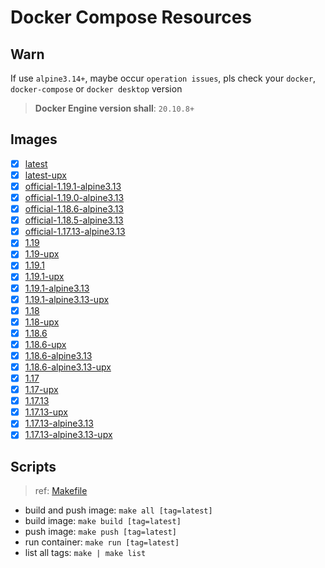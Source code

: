 # Docker Compose Resources

## Warn

If use `alpine3.14+`, maybe occur `operation issues`, pls check your `docker`, `docker-compose` or `docker desktop` version

>**Docker Engine version shall**: `20.10.8+`

## Images

- [x] [latest](./latest/Dockerfile)
- [x] [latest-upx](./latest-upx/Dockerfile)
- [x] [official-1.19.1-alpine3.13](./official-1.19.1-alpine3.13/Dockerfile)
- [x] [official-1.19.0-alpine3.13](./official-1.19.0-alpine3.13/Dockerfile)
- [x] [official-1.18.6-alpine3.13](./official-1.18.6-alpine3.13/Dockerfile)
- [x] [official-1.18.5-alpine3.13](./official-1.18.5-alpine3.13/Dockerfile)
- [x] [official-1.17.13-alpine3.13](./official-1.17.13-alpine3.13/Dockerfile)
- [x] [1.19](./1.19/Dockerfile)
- [x] [1.19-upx](./1.19-upx/Dockerfile)
- [x] [1.19.1](./1.19.1/Dockerfile)
- [x] [1.19.1-upx](./1.19.1-upx/Dockerfile)
- [x] [1.19.1-alpine3.13](./1.19.1-alpine3.13/Dockerfile)
- [x] [1.19.1-alpine3.13-upx](./1.19.1-alpine3.13-upx/Dockerfile)
- [x] [1.18](./1.18/Dockerfile)
- [x] [1.18-upx](./1.18-upx/Dockerfile)
- [x] [1.18.6](./1.18.6/Dockerfile)
- [x] [1.18.6-upx](./1.18.6-upx/Dockerfile)
- [x] [1.18.6-alpine3.13](./1.18.6-alpine3.13/Dockerfile)
- [x] [1.18.6-alpine3.13-upx](./1.18.6-alpine3.13-upx/Dockerfile)
- [x] [1.17](./1.17/Dockerfile)
- [x] [1.17-upx](./1.17-upx/Dockerfile)
- [x] [1.17.13](./1.17.13/Dockerfile)
- [x] [1.17.13-upx](./1.17.13-upx/Dockerfile)
- [x] [1.17.13-alpine3.13](./1.17.13-alpine3.13/Dockerfile)
- [x] [1.17.13-alpine3.13-upx](./1.17.13-alpine3.13-upx/Dockerfile)

## Scripts

>ref: [Makefile](./Makefile)

- build and push image: `make all [tag=latest]`
- build image: `make build [tag=latest]`
- push image: `make push [tag=latest]`
- run container: `make run [tag=latest]`
- list all tags: `make | make list`
